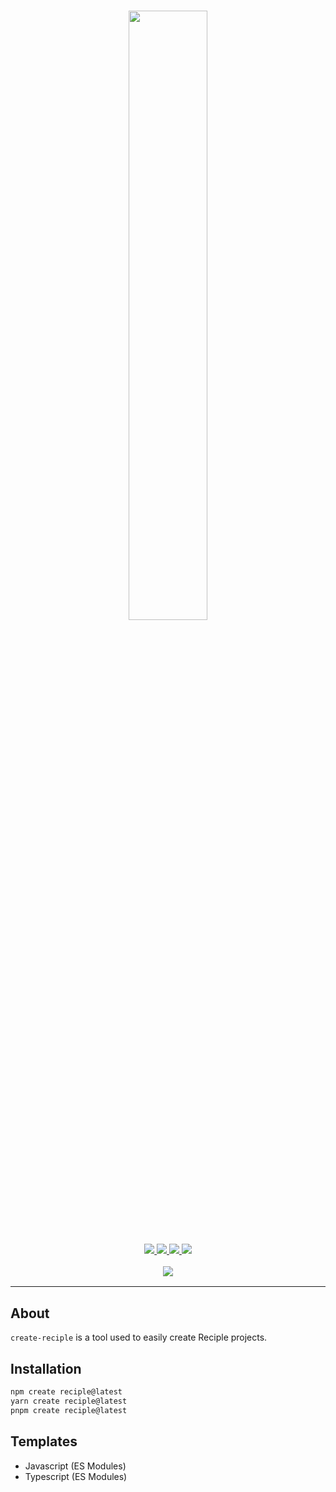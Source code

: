 <h1 align="center">
    <img src="https://i.imgur.com/h0ljJR5.png" width="50%">
    <br>
</h1>

<h3 align="center">
    <a href="https://discord.gg/2gyckrwK7b">
        <img src="https://img.shields.io/discord/1032785824686817291?color=5865F2&logo=discord&logoColor=white">
    </a>
    <a href="https://npmjs.org/package/create-reciple">
        <img src="https://img.shields.io/npm/v/create-reciple?label=npm">
    </a>
    <a href="https://github.com/thenorthsolution/Reciple/tree/main/packages/create-reciple">
        <img src="https://img.shields.io/npm/dt/create-reciple?maxAge=3600">
    </a>
    <a href="https://www.codefactor.io/repository/github/thenorthsolution/reciple">
        <img src="https://www.codefactor.io/repository/github/thenorthsolution/reciple/badge">
    </a>
    <br>
    <div style="padding-top: 1rem">
        <a href="https://discord.gg/2gyckrwK7b">
            <img src="http://invidget.switchblade.xyz/2gyckrwK7b">
        </a>
    </div>
</h3>

---

## About

`create-reciple` is a tool used to easily create Reciple projects.

## Installation

```bash
npm create reciple@latest
yarn create reciple@latest
pnpm create reciple@latest
```

## Templates
- Javascript (ES Modules)
- Typescript (ES Modules)

